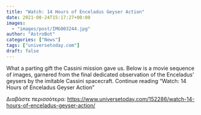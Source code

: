 ```yaml
---
title: "Watch: 14 Hours of Enceladus Geyser Action"
date: 2021-08-24T15:17:27+00:00
images:
  - "images/post/IMG003244.jpg"
author: "AstroBot"
categories: ["News"]
tags: ["universetoday.com"]
draft: false
---
```


What a parting gift the Cassini mission gave us. Below is a movie sequence of images, garnered from the final dedicated observation of the Enceladus’ geysers by the imitable Cassini spacecraft. Continue reading “Watch: 14 Hours of Enceladus Geyser Action” 

Διαβάστε περισσότερα: https://www.universetoday.com/152286/watch-14-hours-of-enceladus-geyser-action/
